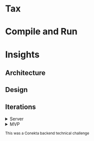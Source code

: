 # Tax

# Compile and Run

# Insights

## Architecture

## Design

## Iterations

<details>
 <summary>Server</summary>

  Simple server implementation with health controller and tax controller, no business logic yet
</details>

<details>
 <summary>MVP</summary>

  Operation service with dumb business logic approach and simple integration test simulating a request
</details>

<sub>This was a Conekta backend technical challenge<sub>
